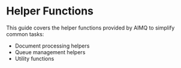 # Helper Functions

This guide covers the helper functions provided by AIMQ to simplify common tasks:

- Document processing helpers
- Queue management helpers
- Utility functions
